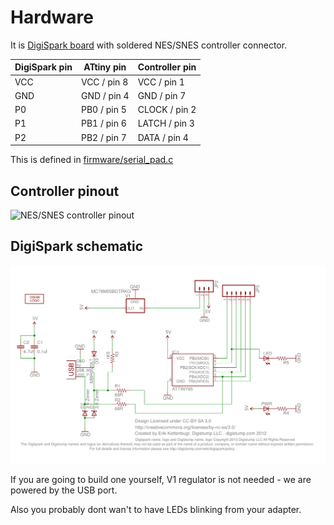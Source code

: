 # Hardware
It is [DigiSpark board](http://digistump.com/wiki/digispark) with soldered NES/SNES controller connector.

DigiSpark pin | ATtiny pin  | Controller pin
--------------|-------------|---------------
  VCC         | VCC / pin 8 | VCC / pin 1
  GND         | GND / pin 4 | GND / pin 7
  P0          | PB0 / pin 5 | CLOCK / pin 2
  P1          | PB1 / pin 6 | LATCH / pin 3
  P2          | PB2 / pin 7 | DATA / pin 4

This is defined in [firmware/serial_pad.c](blob/master/firmware/serial_pad.c)

## Controller pinout
![NES/SNES controller pinout](hardware/nes.png)

## DigiSpark schematic
![DigiSpark schematic](hardware/digispark.png)

If you are going to build one yourself, V1 regulator is not needed - we are powered by the USB port.
 
Also you probably dont wan't to have LEDs blinking from your adapter.